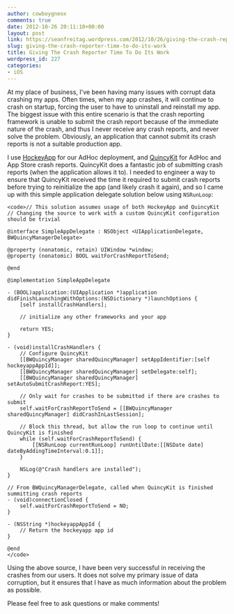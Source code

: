 ```yaml
---
author: cowboygneox
comments: true
date: 2012-10-26 20:11:10+00:00
layout: post
link: https://seanfreitag.wordpress.com/2012/10/26/giving-the-crash-reporter-time-to-do-its-work/
slug: giving-the-crash-reporter-time-to-do-its-work
title: Giving The Crash Reporter Time To Do Its Work
wordpress_id: 227
categories:
- iOS
---
```


At my place of business, I've been having many issues with corrupt data crashing my apps. Often times, when my app crashes, it will continue to crash on startup, forcing the user to have to uninstall and reinstall my app. The biggest issue with this entire scenario is that the crash reporting framework is unable to submit the crash report because of the immediate nature of the crash, and thus I never receive any crash reports, and never solve the problem. Obviously, an application that cannot submit its crash reports is not a suitable production app.





I use [HockeyApp](http://www.hockeyapp.net/) for our AdHoc deployment, and [QuincyKit](http://quincykit.net/) for AdHoc and App Store crash reports. QuincyKit does a fantastic job of submitting crash reports (when the application allows it to). I needed to engineer a way to ensure that QuincyKit received the time it required to submit crash reports before trying to reinitialize the app (and likely crash it again), and so I came up with this simple application delegate solution below using `NSRunLoop`:




    
    <code>// This solution assumes usage of both HockeyApp and QuincyKit
    // Changing the source to work with a custom QuincyKit configuration should be trivial
    
    @interface SimpleAppDelegate : NSObject <UIApplicationDelegate, BWQuincyManagerDelegate>
    
    @property (nonatomic, retain) UIWindow *window;
    @property (nonatomic) BOOL waitForCrashReportToSend;
    
    @end
    
    @implementation SimpleAppDelegate
    
    - (BOOL)application:(UIApplication *)application didFinishLaunchingWithOptions:(NSDictionary *)launchOptions {
        [self installCrashHandlers];
    
        // initialize any other frameworks and your app
    
        return YES;
    }
    
    - (void)installCrashHandlers {
        // Configure QuincyKit
        [[BWQuincyManager sharedQuincyManager] setAppIdentifier:[self hockeyappAppId]];
        [[BWQuincyManager sharedQuincyManager] setDelegate:self];
        [[BWQuincyManager sharedQuincyManager] setAutoSubmitCrashReport:YES];
    
        // Only wait for crashes to be submitted if there are crashes to submit
        self.waitForCrashReportToSend = [[BWQuincyManager sharedQuincyManager] didCrashInLastSession];
    
        // Block this thread, but allow the run loop to continue until QuincyKit is finished
        while (self.waitForCrashReportToSend) {
            [[NSRunLoop currentRunLoop] runUntilDate:[[NSDate date] dateByAddingTimeInterval:0.1]];
        }
    
        NSLog(@"Crash handlers are installed");
    }
    
    // From BWQuincyManagerDelegate, called when QuincyKit is finished summitting crash reports
    - (void)connectionClosed {
        self.waitForCrashReportToSend = NO;
    }
    
    - (NSString *)hockeyappAppId {
        // Return the hockeyapp app id
    }
    
    @end
    </code>





Using the above source, I have been very successful in receiving the crashes from our users. It does not solve my primary issue of data corruption, but it ensures that I have as much information about the problem as possible.





Please feel free to ask questions or make comments!
